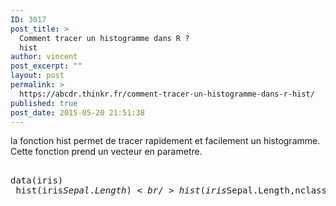 ```yaml
---
ID: 3017
post_title: >
  Comment tracer un histogramme dans R ?
  hist
author: vincent
post_excerpt: ""
layout: post
permalink: >
  https://abcdr.thinkr.fr/comment-tracer-un-histogramme-dans-r-hist/
published: true
post_date: 2015-05-20 21:51:38
---
```

la fonction hist permet de tracer rapidement et facilement un histogramme. Cette fonction prend un vecteur en parametre. <pre><br />data(iris)<br /> hist(iris$Sepal.Length) <br /> hist(iris$Sepal.Length,nclass=3) <br /></pre>